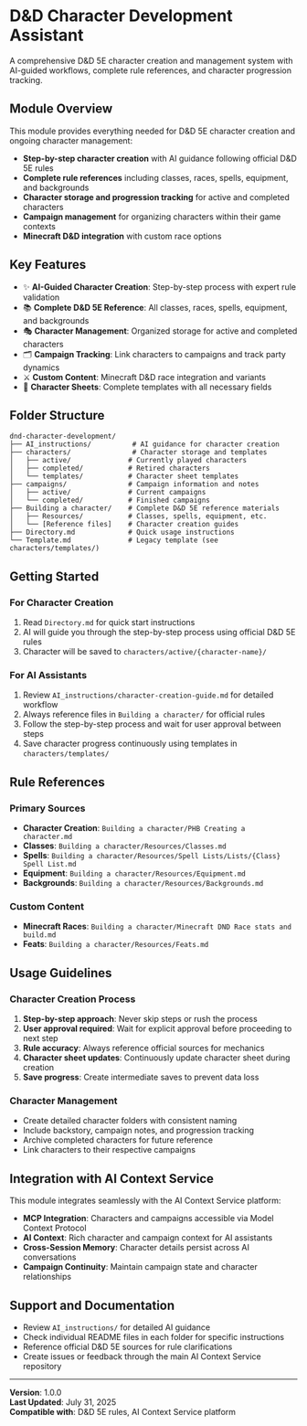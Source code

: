 # D&D Character Development Assistant

A comprehensive D&D 5E character creation and management system with AI-guided workflows, complete rule references, and character progression tracking.

## Module Overview

This module provides everything needed for D&D 5E character creation and ongoing character management:

- **Step-by-step character creation** with AI guidance following official D&D 5E rules
- **Complete rule references** including classes, races, spells, equipment, and backgrounds
- **Character storage and progression tracking** for active and completed characters
- **Campaign management** for organizing characters within their game contexts
- **Minecraft D&D integration** with custom race options

## Key Features

- ✨ **AI-Guided Character Creation**: Step-by-step process with expert rule validation
- 📚 **Complete D&D 5E Reference**: All classes, races, spells, equipment, and backgrounds
- 🎭 **Character Management**: Organized storage for active and completed characters
- 🗂️ **Campaign Tracking**: Link characters to campaigns and track party dynamics
- ⚔️ **Custom Content**: Minecraft D&D race integration and variants
- 📝 **Character Sheets**: Complete templates with all necessary fields

## Folder Structure

```
dnd-character-development/
├── AI_instructions/          # AI guidance for character creation
├── characters/               # Character storage and templates
│   ├── active/              # Currently played characters
│   ├── completed/           # Retired characters
│   └── templates/           # Character sheet templates
├── campaigns/               # Campaign information and notes
│   ├── active/              # Current campaigns
│   └── completed/           # Finished campaigns
├── Building a character/    # Complete D&D 5E reference materials
│   ├── Resources/           # Classes, spells, equipment, etc.
│   └── [Reference files]    # Character creation guides
├── Directory.md             # Quick usage instructions
└── Template.md              # Legacy template (see characters/templates/)
```

## Getting Started

### For Character Creation
1. Read `Directory.md` for quick start instructions
2. AI will guide you through the step-by-step process using official D&D 5E rules
3. Character will be saved to `characters/active/{character-name}/`

### For AI Assistants
1. Review `AI_instructions/character-creation-guide.md` for detailed workflow
2. Always reference files in `Building a character/` for official rules
3. Follow the step-by-step process and wait for user approval between steps
4. Save character progress continuously using templates in `characters/templates/`

## Rule References

### Primary Sources
- **Character Creation**: `Building a character/PHB Creating a character.md`
- **Classes**: `Building a character/Resources/Classes.md`
- **Spells**: `Building a character/Resources/Spell Lists/Lists/{Class} Spell List.md`
- **Equipment**: `Building a character/Resources/Equipment.md`
- **Backgrounds**: `Building a character/Resources/Backgrounds.md`

### Custom Content
- **Minecraft Races**: `Building a character/Minecraft DND Race stats and build.md`
- **Feats**: `Building a character/Resources/Feats.md`

## Usage Guidelines

### Character Creation Process
1. **Step-by-step approach**: Never skip steps or rush the process
2. **User approval required**: Wait for explicit approval before proceeding to next step
3. **Rule accuracy**: Always reference official sources for mechanics
4. **Character sheet updates**: Continuously update character sheet during creation
5. **Save progress**: Create intermediate saves to prevent data loss

### Character Management
- Create detailed character folders with consistent naming
- Include backstory, campaign notes, and progression tracking
- Archive completed characters for future reference
- Link characters to their respective campaigns

## Integration with AI Context Service

This module integrates seamlessly with the AI Context Service platform:
- **MCP Integration**: Characters and campaigns accessible via Model Context Protocol
- **AI Context**: Rich character and campaign context for AI assistants
- **Cross-Session Memory**: Character details persist across AI conversations
- **Campaign Continuity**: Maintain campaign state and character relationships

## Support and Documentation

- Review `AI_instructions/` for detailed AI guidance
- Check individual README files in each folder for specific instructions
- Reference official D&D 5E sources for rule clarifications
- Create issues or feedback through the main AI Context Service repository

---

**Version**: 1.0.0  
**Last Updated**: July 31, 2025  
**Compatible with**: D&D 5E rules, AI Context Service platform